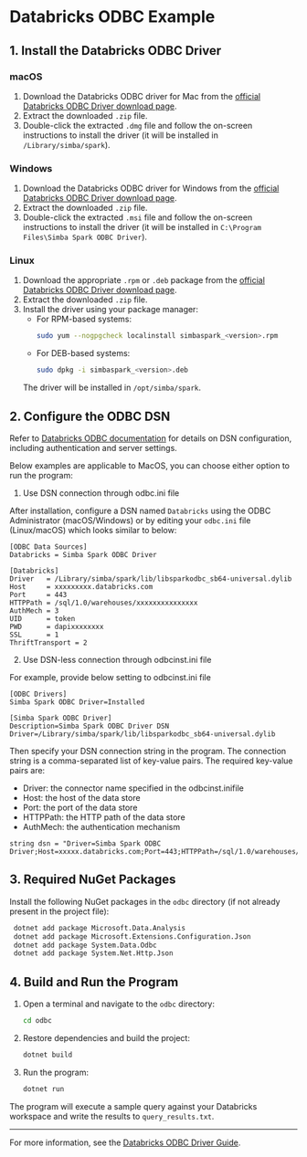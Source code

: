 # Databricks ODBC Example

## 1. Install the Databricks ODBC Driver

### macOS
1. Download the Databricks ODBC driver for Mac from the [official Databricks ODBC Driver download page](https://www.databricks.com/spark/odbc-drivers-download).
2. Extract the downloaded `.zip` file.
3. Double-click the extracted `.dmg` file and follow the on-screen instructions to install the driver (it will be installed in `/Library/simba/spark`).

### Windows
1. Download the Databricks ODBC driver for Windows from the [official Databricks ODBC Driver download page](https://www.databricks.com/spark/odbc-drivers-download).
2. Extract the downloaded `.zip` file.
3. Double-click the extracted `.msi` file and follow the on-screen instructions to install the driver (it will be installed in `C:\Program Files\Simba Spark ODBC Driver`).

### Linux
1. Download the appropriate `.rpm` or `.deb` package from the [official Databricks ODBC Driver download page](https://www.databricks.com/spark/odbc-drivers-download).
2. Extract the downloaded `.zip` file.
3. Install the driver using your package manager:
   - For RPM-based systems:
     ```sh
     sudo yum --nogpgcheck localinstall simbaspark_<version>.rpm
     ```
   - For DEB-based systems:
     ```sh
     sudo dpkg -i simbaspark_<version>.deb
     ```
   The driver will be installed in `/opt/simba/spark`.


## 2. Configure the ODBC DSN
Refer to [Databricks ODBC documentation](https://docs.databricks.com/aws/en/assets/files/Simba-Apache-Spark-ODBC-Connector-Install-and-Configuration-Guide-231e7e0f44e5c1e164d8ffe590de337e.pdf) for details on DSN configuration, including authentication and server settings.

Below examples are applicable to MacOS, you can choose either option to run the program:

1. Use DSN connection through odbc.ini file

After installation, configure a DSN named `Databricks` using the ODBC Administrator (macOS/Windows) or by editing your `odbc.ini` file (Linux/macOS) which looks similar to below: 

```
[ODBC Data Sources]
Databricks = Simba Spark ODBC Driver

[Databricks]
Driver   = /Library/simba/spark/lib/libsparkodbc_sb64-universal.dylib
Host     = xxxxxxxxx.databricks.com
Port     = 443
HTTPPath = /sql/1.0/warehouses/xxxxxxxxxxxxxxx
AuthMech = 3
UID      = token
PWD      = dapixxxxxxxx
SSL      = 1
ThriftTransport = 2
```

2. Use DSN-less connection through odbcinst.ini file

For example, provide below setting to odbcinst.ini file

```
[ODBC Drivers]
Simba Spark ODBC Driver=Installed

[Simba Spark ODBC Driver]
Description=Simba Spark ODBC Driver DSN
Driver=/Library/simba/spark/lib/libsparkodbc_sb64-universal.dylib
```

Then specify your DSN connection string in the program. The connection string is a comma-separated list of key-value pairs. The required key-value pairs are:
   - Driver: the connector name specified in the odbcinst.inifile
   - Host: the host of the data store
   - Port: the port of the data store
   - HTTPPath: the HTTP path of the data store
   - AuthMech: the authentication mechanism

```
string dsn = "Driver=Simba Spark ODBC Driver;Host=xxxxx.databricks.com;Port=443;HTTPPath=/sql/1.0/warehouses/xxxxxx;AuthMech=3;UID=token;PWD=xxxx;SSL=1;ThriftTransport=2";
```

## 3. Required NuGet Packages

Install the following NuGet packages in the `odbc` directory (if not already present in the project file):

```sh
 dotnet add package Microsoft.Data.Analysis
 dotnet add package Microsoft.Extensions.Configuration.Json
 dotnet add package System.Data.Odbc
 dotnet add package System.Net.Http.Json
```

## 4. Build and Run the Program

1. Open a terminal and navigate to the `odbc` directory:
   ```sh
   cd odbc
   ```
2. Restore dependencies and build the project:
   ```sh
   dotnet build
   ```
3. Run the program:
   ```sh
   dotnet run
   ```

The program will execute a sample query against your Databricks workspace and write the results to `query_results.txt`.

---
For more information, see the [Databricks ODBC Driver Guide](https://docs.databricks.com/en/integrations/odbc/download.html).
